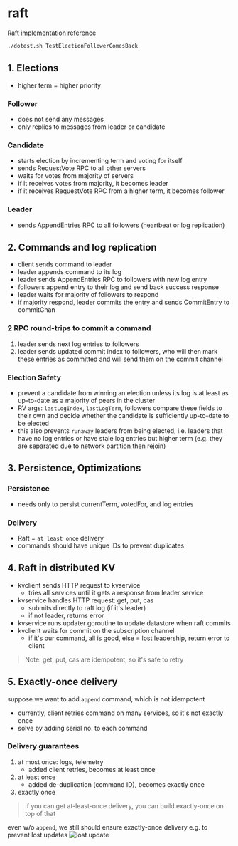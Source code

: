 # raft
[Raft implementation reference](https://eli.thegreenplace.net/2020/implementing-raft-part-0-introduction/)
```bash
./dotest.sh TestElectionFollowerComesBack
```

## 1. Elections
- higher term = higher priority

### Follower
- does not send any messages
- only replies to messages from leader or candidate
### Candidate
- starts election by incrementing term and voting for itself
- sends RequestVote RPC to all other servers
- waits for votes from majority of servers
- if it receives votes from majority, it becomes leader
- if it receives RequestVote RPC from a higher term, it becomes follower
### Leader
- sends AppendEntries RPC to all followers (heartbeat or log replication)

## 2. Commands and log replication
- client sends command to leader
- leader appends command to its log
- leader sends AppendEntries RPC to followers with new log entry
- followers append entry to their log and send back success response
- leader waits for majority of followers to respond
- if majority respond, leader commits the entry and sends CommitEntry to commitChan

### 2 RPC round-trips to commit a command
1. leader sends next log entries to followers
2. leader sends updated commit index to followers, who will then mark these entries as committed and will send them on the commit channel

### Election Safety
- prevent a candidate from winning an election unless its log is at least as up-to-date as a majority of peers in the cluster
- RV args: `lastLogIndex`, `lastLogTerm`, followers compare these fields to their own and decide whether the candidate is sufficiently up-to-date to be elected
- this also prevents `runaway` leaders from being elected, i.e. leaders that have no log entries or have stale log entries but higher term (e.g. they are separated due to network partition then rejoin)

## 3. Persistence, Optimizations
### Persistence
- needs only to persist currentTerm, votedFor, and log entries
### Delivery
- Raft = `at least once` delivery
- commands should have unique IDs to prevent duplicates

## 4. Raft in distributed KV
- kvclient sends HTTP request to kvservice
    - tries all services until it gets a response from leader service
- kvservice handles HTTP request: get, put, cas
    - submits directly to raft log (if it's leader)
    - if not leader, returns error
- kvservice runs updater goroutine to update datastore when raft commits
- kvclient waits for commit on the subscription channel
    - if it's our command, all is good, else = lost leadership, return error to client
> Note: get, put, cas are idempotent, so it's safe to retry

## 5. Exactly-once delivery
suppose we want to add `append` command, which is not idempotent
- currently, client retries command on many services, so it's not exactly once
- solve by adding serial no. to each command

### Delivery guarantees
1. at most once: logs, telemetry
    - added client retries, becomes at least once
2. at least once
    - added de-duplication (command ID), becomes exactly once
3. exactly once

> If you can get at-least-once delivery, you can build exactly-once on top of that

even w/o `append`, we still should ensure exactly-once delivery e.g. to prevent lost updates
![lost update](https://eli.thegreenplace.net/images/2024/retry-put-not-linearizable.png)